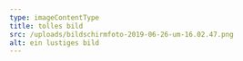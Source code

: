 ```yaml
---
type: imageContentType
title: tolles bild
src: /uploads/bildschirmfoto-2019-06-26-um-16.02.47.png
alt: ein lustiges bild
---
```



